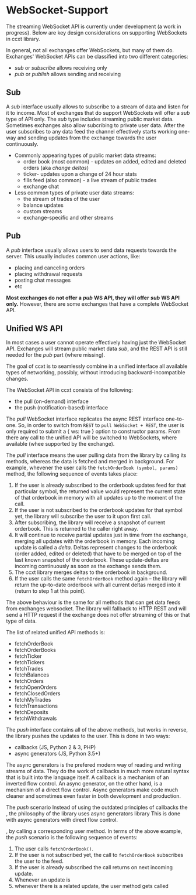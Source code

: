 # WebSocket-Support

The streaming WebSocket API is currently under development \(a work in progress\). Below are key design considerations on supporting WebSockets in ccxt library.

In general, not all exchanges offer WebSockets, but many of them do. Exchanges' WebSocket APIs can be classified into two different categories:

* _sub_ or _subscribe_ allows receiving only
* _pub_ or _publish_ allows sending and receiving

## Sub

A _sub_ interface usually allows to subscribe to a stream of data and listen for it to income. Most of exchanges that do support WebSockets will offer a _sub_ type of API only. The _sub_ type includes streaming public market data. Sometimes exchanges also allow subcribing to private user data. After the user subscribes to any data feed the channel effectively starts working one-way and sending updates from the exchange towards the user continuously.

* Commonly appearing types of public market data streams:
  * order book \(most common\) - updates on added, edited and deleted orders \(aka _change deltas_\)
  * ticker- updates upon a change of 24 hour stats
  * fills feed \(also common\) - a live stream of public trades
  * exchange chat
* Less common types of private user data streams:
  * the stream of trades of the user
  * balance updates
  * custom streams
  * exchange-specific and other streams

## Pub

A _pub_ interface usually allows users to send data requests towards the server. This usually includes common user actions, like:

* placing and canceling orders
* placing withdrawal requests
* posting chat messages
* etc

**Most exchanges do not offer a** _**pub**_ **WS API, they will offer** _**sub**_ **WS API only.** However, there are some exchanges that have a complete WebSocket API.

## Unified WS API

In most cases a user cannot operate effectively having just the WebSocket API. Exchanges will stream public market data _sub_, and the REST API is still needed for the _pub_ part \(where missing\).

The goal of ccxt is to seamlessly combine in a unified interface all available types of networking, possibly, without introducing backward-incompatible changes.

The WebSocket API in ccxt consists of the following:

* the pull \(on-demand\) interface
* the push \(notification-based\) interface

The _pull_ WebSocket interface replicates the async REST interface one-to-one. So, in order to switch from `REST` to `pull WebSocket + REST`, the user is only required to submit a { ws: true } option to constructor params. From there any call to the unified API will be switched to WebSockets, where available \(whee supported by the exchange\).

The _pull_ interface means the user pulling data from the library by calling its methods, whereas the data is fetched and merged in background. For example, whevener the user calls the `fetchOrderBook (symbol, params)` method, the following sequence of events takes place:

1. If the user is already subscribed to the orderbook updates feed for that particular symbol, the returned value would represent the current state of that orderbook in memory with all updates up to the moment of the call.
2. If the user is not subscribed to the orderbook updates for that symbol yet, the library will subscribe the user to it upon first call.
3. After subscribing, the library will receive a snapshot of current orderbook. This is returned to the caller right away.
4. It will continue to receive partial updates just in time from the exchange, merging all updates with the orderbook in memory. Each incoming update is called a _delta_. Deltas represent changes to the orderbook \(order added, edited or deleted\) that have to be merged on top of the last known snapshot of the orderbook. These update-deltas are incoming continuously as soon as the exchange sends them.
5. The ccxt library merges deltas to the orderbook in background.
6. If the user calls the same `fetchOrderBook` method again – the library will return the up-to-date orderbook with all current deltas merged into it \(return to step 1 at this point\).

The above behaviour is the same for all methods that can get data feeds from exchanges websocket. The library will fallback to HTTP REST and will send a HTTP request if the exchange does not offer streaming of this or that type of data.

The list of related unified API methods is:

* fetchOrderBook
* fetchOrderBooks
* fetchTicker
* fetchTickers
* fetchTrades
* fetchBalances
* fetchOrders
* fetchOpenOrders
* fetchClosedOrders
* fetchMyTrades
* fetchTransactions
* fetchDeposits
* fetchWithdrawals

The _push_ interface contains all of the above methods, but works in reverse, the library pushes the updates to the user. This is done in two ways:

* callbacks \(JS, Python 2 & 3, PHP\)
* async generators \(JS, Python 3.5+\)

The async generators is the prefered modern way of reading and writing streams of data. They do the work of callbacks in much more natural syntax that is built into the language itself. A callback is a mechanism of an inverted flow control. An async generator, on the other hand, is a mechanism of a direct flow control. Async generators make code much cleaner and sometimes even faster in both development and production.

The _push_ scenario Instead of using the outdated principles of callbacks the , the philosophy of the library uses async generators library This is done with async generators with direct flow control.

, by calling a corresponding user method. In terms of the above example, the _push_ scenario is the following sequence of events:

1. The user calls `fetchOrderBook()`.
2. If the user is not subscribed yet, the call to `fetchOrderBook` subscribes the user to the feed.
3. If the user is already subscribed the call returns on next incoming update.
4. Whenever an update is
5. whenever there is a related update, the user method gets called

